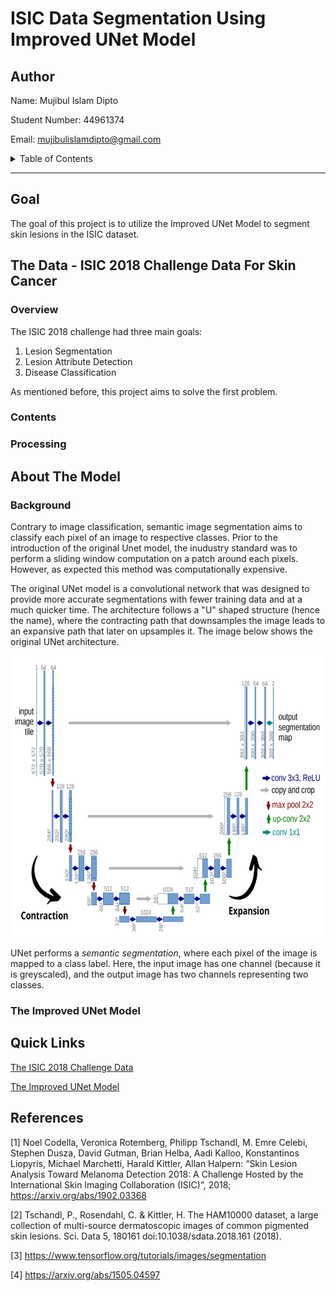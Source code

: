 # ISIC Data Segmentation Using Improved UNet Model

<!-- Author Information -->
## Author
Name: Mujibul Islam Dipto

Student Number: 44961374

Email: mujibulislamdipto@gmail.com

<!-- TABLE OF CONTENTS -->
<details>
  <summary>Table of Contents</summary>
  <ol>
    <li>
      <a href="#goal"> Project Goal </a>
    </li>
    <li>
      <a href="#the-data---isic-2018-challenge-data-for-skin-cancer"> Dataset Information </a>
      <ul>
          <li><a href="#overview"> Overview </a></li>
          <li><a href="#contents"> Contents </a></li>
          <li><a href="#processing"> Processing </a></li>
      </ul>
    </li>
    <li><a href="#the-improved-unet-model"> About the Model </a></li>
    <li><a href="#quick-links"> Quick Links </a></li>
    <li><a href="#references"> References </a></li>
  </ol>
</details>
<hr>

<!-- Goal the project -->
## Goal
The goal of this project is to utilize the Improved UNet Model to segment skin lesions in the ISIC dataset. 


<!-- About the dataset -->
## The Data - ISIC 2018 Challenge Data For Skin Cancer

### Overview
The ISIC 2018 challenge had three main goals:
1. Lesion Segmentation
2. Lesion Attribute Detection
3. Disease Classification

As mentioned before, this project aims to solve the first problem.

### Contents

### Processing


<!-- About the Model -->
## About The Model

### Background
Contrary to image classification, semantic image segmentation aims to classify each pixel of an image to respective classes. Prior to the introduction of the original Unet model,
the inudustry standard was to perform a sliding window computation on a patch around each pixels. However, as expected this method was computationally expensive.

The original UNet model is a convolutional network that was designed to provide more accurate segmentations with fewer training data and at a much quicker time. The architecture follows a "U" shaped structure (hence the name), where the contracting path that downsamples the image leads to an expansive path that later on upsamples it. The image below shows the original UNet architecture.


<p align="center">
  <img src="images/unet.png" height="450px"/>
</p>

UNet performs a _semantic segmentation_, where each pixel of the image is mapped to a class label. Here, the input image has one channel (because it is greyscaled), and the output image has two channels representing two classes.

### The Improved UNet Model


<!-- Links to the data set and model paper -->
## Quick Links
[The ISIC 2018 Challenge Data](https://challenge2018.isic-archive.com/)

[The Improved UNet Model](https://arxiv.org/abs/1802.10508v1)


## References
[1] Noel Codella, Veronica Rotemberg, Philipp Tschandl, M. Emre Celebi, Stephen Dusza, David Gutman, Brian Helba, Aadi Kalloo, Konstantinos Liopyris, Michael Marchetti, Harald Kittler, Allan Halpern: “Skin Lesion Analysis Toward Melanoma Detection 2018: A Challenge Hosted by the International Skin Imaging Collaboration (ISIC)”, 2018; https://arxiv.org/abs/1902.03368

[2] Tschandl, P., Rosendahl, C. & Kittler, H. The HAM10000 dataset, a large collection of multi-source dermatoscopic images of common pigmented skin lesions. Sci. Data 5, 180161 doi:10.1038/sdata.2018.161 (2018).

[3] https://www.tensorflow.org/tutorials/images/segmentation 

[4] https://arxiv.org/abs/1505.04597
